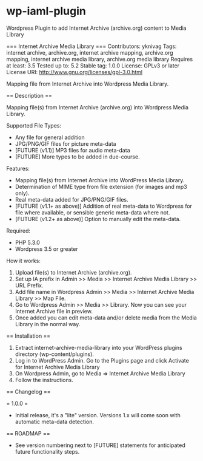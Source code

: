 # wp-iaml-plugin
Wordpress Plugin to add Internet Archive (archive.org) content to Media Library

=== Internet Archive Media Library ===
Contributors: yknivag
Tags: internet archive, archive.org, internet archive mapping, archive.org mapping, internet archive media library, archive.org media library
Requires at least: 3.5
Tested up to: 5.2
Stable tag: 1.0.0
License: GPLv3 or later
License URI: http://www.gnu.org/licenses/gpl-3.0.html

Mapping file from Internet Archive into Wordpress Media Library.

== Description ==

Mapping file(s) from Internet Archive (archive.org) into Wordpress Media Library.

Supported File Types:
* Any file for general addition
* JPG/PNG/GIF files for picture meta-data
* [FUTURE (v1.1)] MP3 files for audio meta-data
* [FUTURE] More types to be added in due-course.

Features:
* Mapping file(s) from Internet Archive into WordPress Media Library.
* Determination of MIME type from file extension (for images and mp3 only).
* Real meta-data added for JPG/PNG/GIF files.
* [FUTURE (v1.1+ as above)] Addition of real meta-data to Wordpress for file where available, or sensible generic meta-data where not.
* [FUTURE (v1.2+ as above)] Option to manually edit the meta-data.

Required:
* PHP 5.3.0
* Wordpress 3.5 or greater

How it works:

1. Upload file(s) to Internet Archive (archive.org).
2. Set up IA prefix in Admin >> Media >> Internet Archive Media Library >> URL Prefix.
3. Add file name in Wordpress Admin >> Media >> Internet Archive Media Library >> Map File.
4. Go to Wordpress Admin >> Media >> Library. Now you can see your Internet Archive file in preview.
5. Once added you can edit meta-data and/or delete media from the Media Library in the normal way.

== Installation ==

1. Extract internet-archive-media-library into your WordPress plugins directory (wp-content/plugins).
2. Log in to WordPress Admin. Go to the Plugins page and click Activate for Internet Archive Media Library
3. On Wordpress Admin, go to Media => Internet Archive Media Library
4. Follow the instructions.

== Changelog ==

= 1.0.0 =
* Initial release, it's a "lite" version. Versions 1.x will come soon with automatic meta-data detection.

== ROADMAP ==

* See version numbering next to [FUTURE] statements for anticipated future functionality steps.
